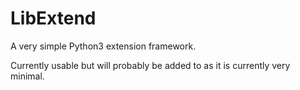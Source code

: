 # LibExtend

A very simple Python3 extension framework.

Currently usable but will probably be added to as it is currently very minimal.
